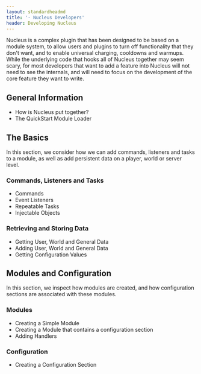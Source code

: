 ```yaml
---
layout: standardheadmd
title: '- Nucleus Developers'
header: Developing Nucleus
---
```


Nucleus is a complex plugin that has been designed to be based on a module system, to allow users and plugins to turn off functionality
that they don't want, and to enable universal charging, cooldowns and warmups. While the underlying code that hooks all of Nucleus together
may seem scary, for most developers that want to add a feature into Nucleus will not need to see the internals, and will need to focus
on the development of the core feature they want to write.

## General Information

* How is Nucleus put together?
* The QuickStart Module Loader

## The Basics

In this section, we consider how we can add commands, listeners and tasks to a module, as well as add persistent data
on a player, world or server level.

### Commands, Listeners and Tasks

* Commands
* Event Listeners
* Repeatable Tasks
* Injectable Objects

### Retrieving and Storing Data

* Getting User, World and General Data
* Adding User, World and General Data
* Getting Configuration Values

## Modules and Configuration

In this section, we inspect how modules are created, and how configuration sections are associated with these modules.

### Modules

* Creating a Simple Module
* Creating a Module that contains a configuration section
* Adding Handlers

### Configuration

* Creating a Configuration Section